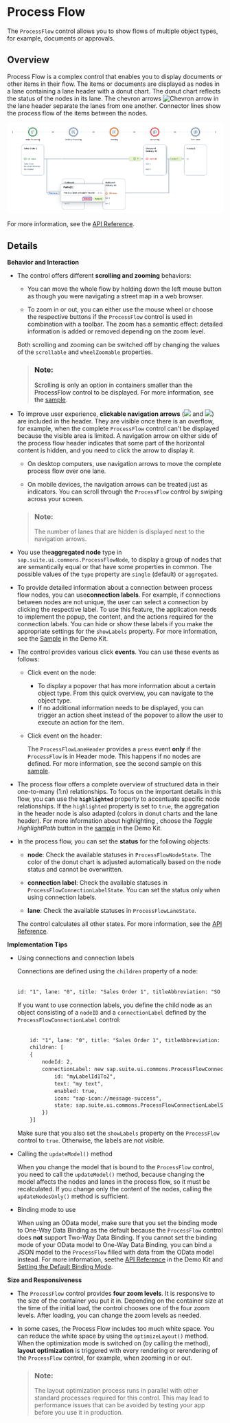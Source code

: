 <!-- loio70307d4b63814dad9a95220e85a563dc -->

# Process Flow

The `ProcessFlow` control allows you to show flows of multiple object types, for example, documents or approvals.



## Overview

Process Flow is a complex control that enables you to display documents or other items in their flow. The items or documents are displayed as nodes in a lane containing a lane header with a donut chart. The donut chart reflects the status of the nodes in its lane. The chevron arrows ![Chevron arrow](images/Chevron_Arrow_46af038.png) in the lane header separate the lanes from one another. Connector lines show the process flow of the items between the nodes.

![Process Flow Example](images/Process_Flow_Screenshot_2baea30.png)

For more information, see the [API Reference](https://ui5.sap.com/#/api/sap.suite.ui.commons.ProcessFlow).



<a name="loio70307d4b63814dad9a95220e85a563dc__section_tj3_5wy_bz"/>

## Details

**Behavior and Interaction**

-   The control offers different **scrolling and zooming** behaviors:

    -   You can move the whole flow by holding down the left mouse button as though you were navigating a street map in a web browser.

    -   To zoom in or out, you can either use the mouse wheel or choose the respective buttons if the `ProcessFlow` control is used in combination with a toolbar. The zoom has a semantic effect: detailed information is added or removed depending on the zoom level.


    Both scrolling and zooming can be switched off by changing the values of the `scrollable` and `wheelZoomable` properties.

    > ### Note:  
    > Scrolling is only an option in containers smaller than the ProcessFlow control to be displayed. For more information, see the [sample](https://ui5.sap.com/#/entity/sap.suite.ui.commons.ProcessFlow/sample/sap.suite.ui.commons.sample.ProcessFlowScrollable).

-   To improve user experience, **clickable navigation arrows** \(![](images/Left_Navigation_Arrow_b25da7f.png) and ![](images/Right_Navigation_Arrow_0e00f73.png)\) are included in the header. They are visible once there is an overflow, for example, when the complete `ProcessFlow` control can't be displayed because the visible area is limited. A navigation arrow on either side of the process flow header indicates that some part of the horizontal content is hidden, and you need to click the arrow to display it.

    -   On desktop computers, use navigation arrows to move the complete process flow over one lane.

    -   On mobile devices, the navigation arrows can be treated just as indicators. You can scroll through the `ProcessFlow` control by swiping across your screen.


    > ### Note:  
    > The number of lanes that are hidden is displayed next to the navigation arrows.

-   You use the**aggregated node** type in `sap.suite.ui.commons.ProcessFlowNode`, to display a group of nodes that are semantically equal or that have some properties in common. The possible values of the `type` property are `single` \(default\) or `aggregated`.

-   To provide detailed information about a connection between process flow nodes, you can use**connection labels**. For example, if connections between nodes are not unique, the user can select a connection by clicking the respective label. To use this feature, the application needs to implement the popup, the content, and the actions required for the connection labels. You can hide or show these labels if you make the appropriate settings for the `showLabels` property. For more information, see the [Sample](https://ui5.sap.com/#/entity/sap.suite.ui.commons.ProcessFlow/sample/sap.suite.ui.commons.sample.ProcessFlowConnectionLabels) in the Demo Kit.
-   The control provides various click **events**. You can use these events as follows:

    -   Click event on the node:
        -   To display a popover that has more information about a certain object type. From this quick overview, you can navigate to the object type.
        -   If no additional information needs to be displayed, you can trigger an action sheet instead of the popover to allow the user to execute an action for the item.

    -   Click event on the header:

        The `ProcessFlowLaneHeader` provides a `press` event **only** if the `ProcessFlow` is in Header mode. This happens if no nodes are defined. For more information, see the second sample on this [sample](https://ui5.sap.com/#/entity/sap.suite.ui.commons.ProcessFlow/sample/sap.suite.ui.commons.sample.ProcessFlow).


-   The process flow offers a complete overview of structured data in their one-to-many \(1:n\) relationships. To focus on the important details in this flow, you can use the **`highlighted`** property to accentuate specific node relationships. If the `highlighted` property is set to `true`, the aggregation in the header node is also adapted \(colors in donut charts and the lane header\). For more information about highlighting , choose the *Toggle HighlightPath* button in the [sample](https://ui5.sap.com/#/entity/sap.suite.ui.commons.ProcessFlow/sample/sap.suite.ui.commons.sample.ProcessFlowMultipleRootNodes) in the Demo Kit.

-   In the process flow, you can set the **status** for the following objects:

    -   **node**: Check the available statuses in `ProcessFlowNodeState`. The color of the donut chart is adjusted automatically based on the node status and cannot be overwritten.

    -   **connection label**: Check the available statuses in `ProcessFlowConnectionLabelState`. You can set the status only when using connection labels.

    -   **lane**: Check the available statuses in `ProcessFlowLaneState`.


    The control calculates all other states. For more information, see the [API Reference](https://ui5.sap.com/#/api/sap.suite.ui.commons.ProcessFlow).


**Implementation Tips**

-   Using connections and connection labels

    Connections are defined using the `children` property of a node:

    ```xml
    
    id: "1", lane: "0", title: "Sales Order 1", titleAbbreviation: "SO 1", children: [2, 3]
    ```

    If you want to use connection labels, you define the child node as an object consisting of a `nodeID` and a `connectionLabel` defined by the `ProcessFlowConnectionLabel` control:

    ```xml
    
    	id: "1", lane: "0", title: "Sales Order 1", titleAbbreviation: "SO 1",
    	children: [
    	{
    		nodeId: 2,
    		connectionLabel: new sap.suite.ui.commons.ProcessFlowConnectionLabel({
    			id: "myLabelId1To2",
    			text: "my text",
    			enabled: true,
    			icon: "sap-icon://message-success",
    			state: sap.suite.ui.commons.ProcessFlowConnectionLabelState.Positive		
    		})
    	}]
    
    ```

    Make sure that you also set the `showLabels` property on the `ProcessFlow` control to `true`. Otherwise, the labels are not visible.

-   Calling the `updateModel()` method

    When you change the model that is bound to the `ProcessFlow` control, you need to call the `updateModel()` method, because changing the model affects the nodes and lanes in the process flow, so it must be recalculated. If you change only the content of the nodes, calling the `updateNodesOnly()` method is sufficient.

-   Binding mode to use

    When using an OData model, make sure that you set the binding mode to One-Way Data Binding as the default because the `ProcessFlow` control does **not** support Two-Way Data Binding. If you cannot set the binding mode of your OData model to One-Way Data Binding, you can bind a JSON model to the `ProcessFlow` filled with data from the OData model instead. For more information, seethe [API Reference](https://ui5.sap.com/#/api/sap.ui.model.BindingMode) in the Demo Kit and [Setting the Default Binding Mode](../04_Essentials/setting-the-default-binding-mode-1a08f70.md).


**Size and Responsiveness**

-   The `ProcessFlow` control provides **four zoom levels**. It is responsive to the size of the container you put it in. Depending on the container size at the time of the initial load, the control chooses one of the four zoom levels. After loading, you can change the zoom levels as needed.

-   In some cases, the Process Flow includes too much white space. You can reduce the white space by using the `optimizeLayout()` method. When the optimization mode is switched on \(by calling the method\), **layout optimization** is triggered with every rendering or rerendering of the `ProcessFlow` control, for example, when zooming in or out.

    > ### Note:  
    > The layout optimization process runs in parallel with other standard processes required for this control. This may lead to performance issues that can be avoided by testing your app before you use it in production.


